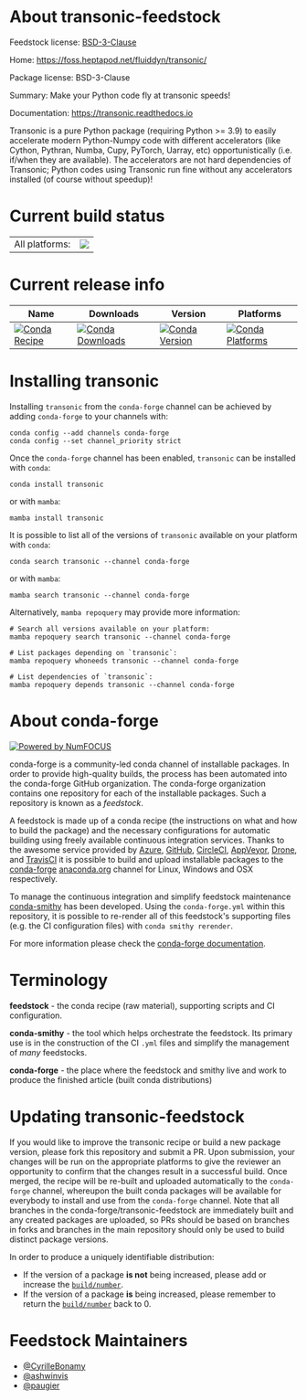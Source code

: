 About transonic-feedstock
=========================

Feedstock license: [BSD-3-Clause](https://github.com/conda-forge/transonic-feedstock/blob/main/LICENSE.txt)

Home: https://foss.heptapod.net/fluiddyn/transonic/

Package license: BSD-3-Clause

Summary: Make your Python code fly at transonic speeds!

Documentation: https://transonic.readthedocs.io

Transonic is a pure Python package (requiring Python >= 3.9) to easily
accelerate modern Python-Numpy code with different accelerators (like
Cython, Pythran, Numba, Cupy, PyTorch, Uarray, etc) opportunistically
(i.e. if/when they are available).
The accelerators are not hard dependencies of Transonic; Python codes
using Transonic run fine without any accelerators installed (of course
without speedup)!


Current build status
====================


<table><tr><td>All platforms:</td>
    <td>
      <a href="https://dev.azure.com/conda-forge/feedstock-builds/_build/latest?definitionId=6526&branchName=main">
        <img src="https://dev.azure.com/conda-forge/feedstock-builds/_apis/build/status/transonic-feedstock?branchName=main">
      </a>
    </td>
  </tr>
</table>

Current release info
====================

| Name | Downloads | Version | Platforms |
| --- | --- | --- | --- |
| [![Conda Recipe](https://img.shields.io/badge/recipe-transonic-green.svg)](https://anaconda.org/conda-forge/transonic) | [![Conda Downloads](https://img.shields.io/conda/dn/conda-forge/transonic.svg)](https://anaconda.org/conda-forge/transonic) | [![Conda Version](https://img.shields.io/conda/vn/conda-forge/transonic.svg)](https://anaconda.org/conda-forge/transonic) | [![Conda Platforms](https://img.shields.io/conda/pn/conda-forge/transonic.svg)](https://anaconda.org/conda-forge/transonic) |

Installing transonic
====================

Installing `transonic` from the `conda-forge` channel can be achieved by adding `conda-forge` to your channels with:

```
conda config --add channels conda-forge
conda config --set channel_priority strict
```

Once the `conda-forge` channel has been enabled, `transonic` can be installed with `conda`:

```
conda install transonic
```

or with `mamba`:

```
mamba install transonic
```

It is possible to list all of the versions of `transonic` available on your platform with `conda`:

```
conda search transonic --channel conda-forge
```

or with `mamba`:

```
mamba search transonic --channel conda-forge
```

Alternatively, `mamba repoquery` may provide more information:

```
# Search all versions available on your platform:
mamba repoquery search transonic --channel conda-forge

# List packages depending on `transonic`:
mamba repoquery whoneeds transonic --channel conda-forge

# List dependencies of `transonic`:
mamba repoquery depends transonic --channel conda-forge
```


About conda-forge
=================

[![Powered by
NumFOCUS](https://img.shields.io/badge/powered%20by-NumFOCUS-orange.svg?style=flat&colorA=E1523D&colorB=007D8A)](https://numfocus.org)

conda-forge is a community-led conda channel of installable packages.
In order to provide high-quality builds, the process has been automated into the
conda-forge GitHub organization. The conda-forge organization contains one repository
for each of the installable packages. Such a repository is known as a *feedstock*.

A feedstock is made up of a conda recipe (the instructions on what and how to build
the package) and the necessary configurations for automatic building using freely
available continuous integration services. Thanks to the awesome service provided by
[Azure](https://azure.microsoft.com/en-us/services/devops/), [GitHub](https://github.com/),
[CircleCI](https://circleci.com/), [AppVeyor](https://www.appveyor.com/),
[Drone](https://cloud.drone.io/welcome), and [TravisCI](https://travis-ci.com/)
it is possible to build and upload installable packages to the
[conda-forge](https://anaconda.org/conda-forge) [anaconda.org](https://anaconda.org/)
channel for Linux, Windows and OSX respectively.

To manage the continuous integration and simplify feedstock maintenance
[conda-smithy](https://github.com/conda-forge/conda-smithy) has been developed.
Using the ``conda-forge.yml`` within this repository, it is possible to re-render all of
this feedstock's supporting files (e.g. the CI configuration files) with ``conda smithy rerender``.

For more information please check the [conda-forge documentation](https://conda-forge.org/docs/).

Terminology
===========

**feedstock** - the conda recipe (raw material), supporting scripts and CI configuration.

**conda-smithy** - the tool which helps orchestrate the feedstock.
                   Its primary use is in the construction of the CI ``.yml`` files
                   and simplify the management of *many* feedstocks.

**conda-forge** - the place where the feedstock and smithy live and work to
                  produce the finished article (built conda distributions)


Updating transonic-feedstock
============================

If you would like to improve the transonic recipe or build a new
package version, please fork this repository and submit a PR. Upon submission,
your changes will be run on the appropriate platforms to give the reviewer an
opportunity to confirm that the changes result in a successful build. Once
merged, the recipe will be re-built and uploaded automatically to the
`conda-forge` channel, whereupon the built conda packages will be available for
everybody to install and use from the `conda-forge` channel.
Note that all branches in the conda-forge/transonic-feedstock are
immediately built and any created packages are uploaded, so PRs should be based
on branches in forks and branches in the main repository should only be used to
build distinct package versions.

In order to produce a uniquely identifiable distribution:
 * If the version of a package **is not** being increased, please add or increase
   the [``build/number``](https://docs.conda.io/projects/conda-build/en/latest/resources/define-metadata.html#build-number-and-string).
 * If the version of a package **is** being increased, please remember to return
   the [``build/number``](https://docs.conda.io/projects/conda-build/en/latest/resources/define-metadata.html#build-number-and-string)
   back to 0.

Feedstock Maintainers
=====================

* [@CyrilleBonamy](https://github.com/CyrilleBonamy/)
* [@ashwinvis](https://github.com/ashwinvis/)
* [@paugier](https://github.com/paugier/)

